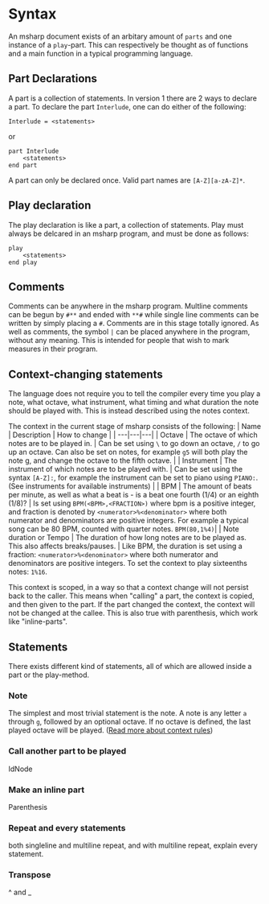 # Syntax
An msharp document exists of an arbitary amount of `parts` and one instance of a `play`-part. This can respectively be thought as of functions and a main function in a typical programming language.

## Part Declarations
A part is a collection of statements. In version 1 there are 2 ways to declare a part. 
To declare the part `Interlude`, one can do either of the following:
```
Interlude = <statements>
```
or
```
part Interlude
    <statements>
end part
```

A part can only be declared once. Valid part names are `[A-Z][a-zA-Z]*`.

## Play declaration
The play declaration is like a part, a collection of statements. Play must always be delcared in an msharp program, and must be done as follows:
```
play
    <statements>
end play
```

## Comments
Comments can be anywhere in the msharp program. Multline comments can be begun by `#**` and ended with `**#` while single line comments can be written by simply placing a `#`.
Comments are in this stage totally ignored. As well as comments, the symbol `|` can be placed anywhere in the program, without any meaning. This is intended for people that wish to mark measures in their program.

## Context-changing statements
The language does not require you to tell the compiler every time you play a note, what octave, what instrument, what timing and what duration the note should be played with.
This is instead described using the notes context.

The context in the current stage of msharp consists of the following:
| Name          | Description   | How to change |
| ---|---|---|
| Octave        | The octave of which notes are to be played in. | Can be set using `\` to go down an octave, `/` to go up an octave. Can also be set on notes, for example `g5` will both play the note g, and change the octave to the fifth octave. |
| Instrument    | The instrument of which notes are to be played with.  | Can be set using the syntax `[A-Z]:`, for example the instrument can be set to piano using `PIANO:`. (See instruments for available instruments) |
| BPM           | The amount of beats per minute, as well as what a beat is - is a beat one fourth (1/4) or an eighth (1/8)? | Is set using `BPM(<BPM>,<FRACTION>)` where bpm is a positive integer, and fraction is denoted by `<numerator>%<denominator>` where both numerator and denominators are positive integers. For example a typical song can be 80 BPM, counted with quarter notes. `BPM(80,1%4)`|
| Note duration or Tempo | The duration of how long notes are to be played as. This also affects breaks/pauses. | Like BPM, the duration is set using a fraction: `<numerator>%<denominator>` where both numerator and denominators are positive integers. To set the context to play sixteenths notes: `1%16`.

This context is scoped, in a way so that a context change will not persist back to the caller. This means when "calling" a part, the context is copied, and then given to the part. If the part changed the context, the context will not be changed at the callee. This is also true with parenthesis, which work like "inline-parts".

## Statements
There exists different kind of statements, all of which are allowed inside a part or the play-method.

### Note
The simplest and most trivial statement is the note. A note is any letter `a` through `g`, followed by an optional octave. If no octave is defined, the last played octave will be played. ([Read more about context rules](https://www.google.com)) 
### Call another part to be played
IdNode

### Make an inline part
Parenthesis

### Repeat and every statements
both singleline and multiline repeat, and with multiline repeat, explain every statement.

### Transpose
^ and _
